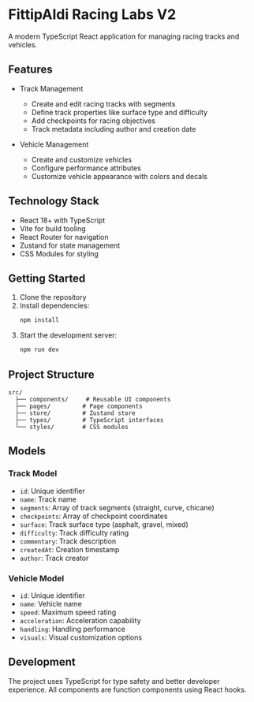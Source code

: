 # FittipAIdi Racing Labs V2

A modern TypeScript React application for managing racing tracks and vehicles.

## Features

- Track Management
  - Create and edit racing tracks with segments
  - Define track properties like surface type and difficulty
  - Add checkpoints for racing objectives
  - Track metadata including author and creation date

- Vehicle Management
  - Create and customize vehicles
  - Configure performance attributes
  - Customize vehicle appearance with colors and decals

## Technology Stack

- React 18+ with TypeScript
- Vite for build tooling
- React Router for navigation
- Zustand for state management
- CSS Modules for styling

## Getting Started

1. Clone the repository
2. Install dependencies:
   ```bash
   npm install
   ```
3. Start the development server:
   ```bash
   npm run dev
   ```

## Project Structure

```
src/
  ├── components/     # Reusable UI components
  ├── pages/         # Page components
  ├── store/         # Zustand store
  ├── types/         # TypeScript interfaces
  └── styles/        # CSS modules
```

## Models

### Track Model
- `id`: Unique identifier
- `name`: Track name
- `segments`: Array of track segments (straight, curve, chicane)
- `checkpoints`: Array of checkpoint coordinates
- `surface`: Track surface type (asphalt, gravel, mixed)
- `difficulty`: Track difficulty rating
- `commentary`: Track description
- `createdAt`: Creation timestamp
- `author`: Track creator

### Vehicle Model
- `id`: Unique identifier
- `name`: Vehicle name
- `speed`: Maximum speed rating
- `acceleration`: Acceleration capability
- `handling`: Handling performance
- `visuals`: Visual customization options

## Development

The project uses TypeScript for type safety and better developer experience. All components are function components using React hooks. 